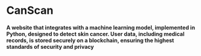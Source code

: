 # CanScan

#### A website that integrates with a machine learning model, implemented in Python, designed to detect skin cancer. User data, including medical records, is stored securely on a blockchain, ensuring the highest standards of security and privacy